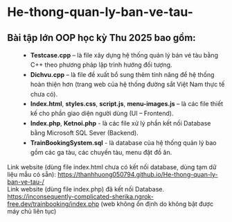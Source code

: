 # He-thong-quan-ly-ban-ve-tau-
<h2>Bài tập lớn OOP học kỳ Thu 2025 bao gồm:</h2>
<ul style="margin-left: 30px; line-height: 1.6;">
    <li><strong>Testcase.cpp</strong> – là file xây dựng hệ thống quản lý bán vé tàu bằng C++ theo phương pháp lập trình hướng đối tượng.</li>
    <li><strong>Dichvu.cpp</strong> – là file đề xuất bổ sung thêm tính năng để hệ thống hoàn thiện hơn (trang web của hệ thống đường sắt Việt Nam thực tế chưa có).</li>
    <li><strong>Index.html</strong>, <strong>styles.css</strong>, <strong>script.js</strong>, <strong>menu-images.js</strong> – là các file thiết kế cho phần giao diện người dùng (UI – Frontend).</li>
    <li><strong>Index.php</strong>, <strong>Ketnoi.php</strong> - là các file xử lý phần kết nối Database bằng Microsoft SQL Sever (Backend).</li>
    <li><strong>TrainBookingSystem.sql</strong> - là database của hệ thống quản lý bao gồm các ga tàu, các chuyến tàu, menu đặt đồ ăn.</li>
</ul>

Link website (dùng file index.html chưa có kết nối database, dùng tạm dữ liệu mẫu có sẵn): https://thanhhuong050794.github.io/He-thong-quan-ly-ban-ve-tau-/ <br>
Link website (dùng file index.php) đã kết nối Database. https://inconsequently-complicated-sherika.ngrok-free.dev/trainbooking/index.php (web không ổn định do không bật được máy chủ liên tục)



